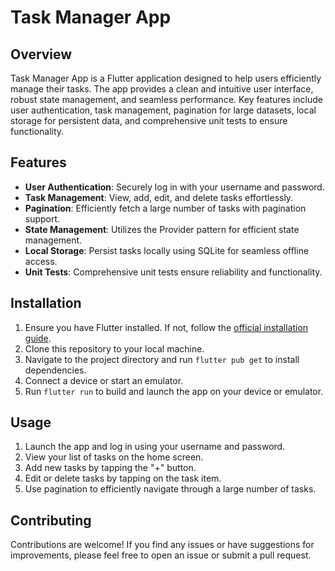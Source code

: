 # Task Manager App

## Overview

Task Manager App is a Flutter application designed to help users efficiently manage their tasks. The app provides a clean and intuitive user interface, robust state management, and seamless performance. Key features include user authentication, task management, pagination for large datasets, local storage for persistent data, and comprehensive unit tests to ensure functionality.

## Features

- **User Authentication**: Securely log in with your username and password.
- **Task Management**: View, add, edit, and delete tasks effortlessly.
- **Pagination**: Efficiently fetch a large number of tasks with pagination support.
- **State Management**: Utilizes the Provider pattern for efficient state management.
- **Local Storage**: Persist tasks locally using SQLite for seamless offline access.
- **Unit Tests**: Comprehensive unit tests ensure reliability and functionality.

## Installation

1. Ensure you have Flutter installed. If not, follow the [official installation guide](https://flutter.dev/docs/get-started/install).
2. Clone this repository to your local machine.
3. Navigate to the project directory and run `flutter pub get` to install dependencies.
4. Connect a device or start an emulator.
5. Run `flutter run` to build and launch the app on your device or emulator.

## Usage

1. Launch the app and log in using your username and password.
2. View your list of tasks on the home screen.
3. Add new tasks by tapping the "+" button.
4. Edit or delete tasks by tapping on the task item.
5. Use pagination to efficiently navigate through a large number of tasks.

## Contributing

Contributions are welcome! If you find any issues or have suggestions for improvements, please feel free to open an issue or submit a pull request.
